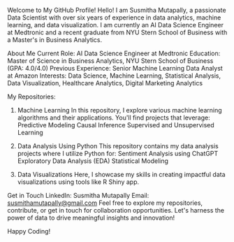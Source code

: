 Welcome to My GitHub Profile!
Hello! I am Susmitha Mutapally, a passionate Data Scientist with over six years of experience in data analytics, machine learning, and data visualization. I am currently an AI Data Science Engineer at Medtronic and a recent graduate from NYU Stern School of Business with a Master's in Business Analytics.

About Me
Current Role: AI Data Science Engineer at Medtronic
Education: Master of Science in Business Analytics, NYU Stern School of Business (GPA: 4.0/4.0)
Previous Experience: Senior Machine Learning Data Analyst at Amazon
Interests: Data Science, Machine Learning, Statistical Analysis, Data Visualization, Healthcare Analytics, Digital Marketing Analytics

My Repositories:
1. Machine Learning
In this repository, I explore various machine learning algorithms and their applications. You'll find projects that leverage:
Predictive Modeling
Causal Inference
Supervised and Unsupervised Learning

2. Data Analysis Using Python
This repository contains my data analysis projects where I utilize Python for:
Sentiment Analysis using ChatGPT
Exploratory Data Analysis (EDA)
Statistical Modeling

3. Data Visualizations
Here, I showcase my skills in creating impactful data visualizations using tools like R Shiny app.


Get in Touch
LinkedIn: Susmitha Mutapally
Email: susmithamutapally@gmail.com
Feel free to explore my repositories, contribute, or get in touch for collaboration opportunities. Let's harness the power of data to drive meaningful insights and innovation!

Happy Coding!
<!---
susmithamutapally/susmithamutapally is a ✨ special ✨ repository because its `README.md` (this file) appears on your GitHub profile.
You can click the Preview link to take a look at your changes.
--->
